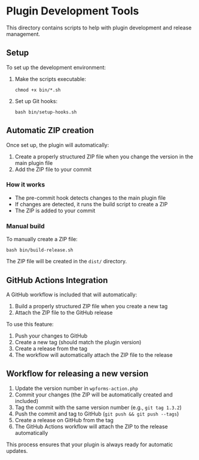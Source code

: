 # Plugin Development Tools

This directory contains scripts to help with plugin development and release management.

## Setup

To set up the development environment:

1. Make the scripts executable:
   ```
   chmod +x bin/*.sh
   ```

2. Set up Git hooks:
   ```
   bash bin/setup-hooks.sh
   ```

## Automatic ZIP creation

Once set up, the plugin will automatically:

1. Create a properly structured ZIP file when you change the version in the main plugin file
2. Add the ZIP file to your commit

### How it works

- The pre-commit hook detects changes to the main plugin file
- If changes are detected, it runs the build script to create a ZIP
- The ZIP is added to your commit

### Manual build

To manually create a ZIP file:

```
bash bin/build-release.sh
```

The ZIP file will be created in the `dist/` directory.

## GitHub Actions Integration

A GitHub workflow is included that will automatically:

1. Build a properly structured ZIP file when you create a new tag
2. Attach the ZIP file to the GitHub release

To use this feature:

1. Push your changes to GitHub
2. Create a new tag (should match the plugin version)
3. Create a release from the tag
4. The workflow will automatically attach the ZIP file to the release

## Workflow for releasing a new version

1. Update the version number in `wpforms-action.php`
2. Commit your changes (the ZIP will be automatically created and included)
3. Tag the commit with the same version number (e.g., `git tag 1.3.2`)
4. Push the commit and tag to GitHub (`git push && git push --tags`)
5. Create a release on GitHub from the tag
6. The GitHub Actions workflow will attach the ZIP to the release automatically

This process ensures that your plugin is always ready for automatic updates. 